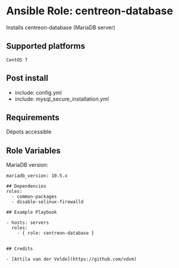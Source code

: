 # Ansible Role: centreon-database

Installs centreon-database (MariaDB server)

## Supported platforms

```
CentOS 7
```

## Post install

- include: config.yml
- include: mysql_secure_installation.yml

## Requirements

Dépots accessible

## Role Variables

MariaDB version:

```
mariadb_version: 10.5.x

## Dependencies
roles:
  - common-packages
  - disable-selinux-firewalld

## Example Playbook

```
    - hosts: servers
      roles:
        - { role: centreon-database }
```

## Credits

- [Attila van der Velde](https://github.com/vdvm)

